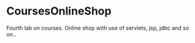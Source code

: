 # CoursesOnlineShop

Fourth lab on courses. Online shop with use of servlets, jsp, jdbc and so on..
